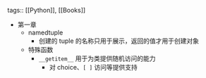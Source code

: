tags:: [[Python]], [[Books]]

- 第一章
	- namedtuple
		- 创建的 tuple 的名称只用于展示，返回的值才用于创建对象
	- 特殊函数
		- `__getitem__` 用于为类提供随机访问的能力
			- 对 choice、`[ ]` 访问等提供支持